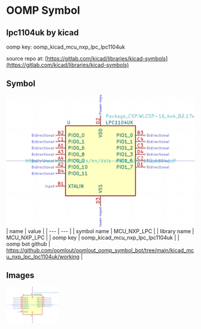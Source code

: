 # OOMP Symbol  
## lpc1104uk  by kicad  
  
oomp key: oomp_kicad_mcu_nxp_lpc_lpc1104uk  
  
source repo at: [https://gitlab.com/kicad/libraries/kicad-symbols](https://gitlab.com/kicad/libraries/kicad-symbols)  
## Symbol  
  
[![working.png](working_600.png)](working.png)  
| name | value | 
| --- | --- | 
| symbol name | MCU_NXP_LPC | 
| library name | MCU_NXP_LPC | 
| oomp key | oomp_kicad_mcu_nxp_lpc_lpc1104uk | 
| oomp bot github | https://github.com/oomlout/oomlout_oomp_symbol_bot/tree/main/kicad_mcu_nxp_lpc_lpc1104uk/working | 
## Images  
  
[![working.png](working_140.png)](working.png)  
